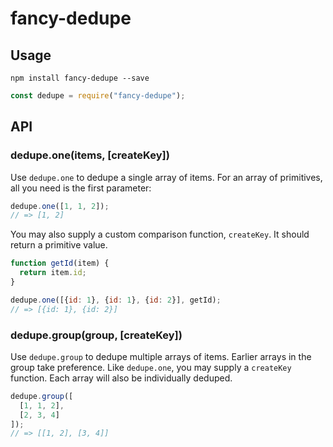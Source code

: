 # fancy-dedupe

## Usage

```
npm install fancy-dedupe --save
```

```js
const dedupe = require("fancy-dedupe");
```

## API

### dedupe.one(items, [createKey])

Use `dedupe.one` to dedupe a single array of items. For an array of primitives, all you need is the first parameter:

```js
dedupe.one([1, 1, 2]);
// => [1, 2]
```

You may also supply a custom comparison function, `createKey`. It should return a primitive value.

```js
function getId(item) {
  return item.id;
}

dedupe.one([{id: 1}, {id: 1}, {id: 2}], getId);
// => [{id: 1}, {id: 2}]
```

### dedupe.group(group, [createKey])

Use `dedupe.group` to dedupe multiple arrays of items. Earlier arrays in the group take preference. Like `dedupe.one`, you may supply a `createKey` function. Each array will also be individually deduped.

```js
dedupe.group([
  [1, 1, 2],
  [2, 3, 4]
]);
// => [[1, 2], [3, 4]]
```
